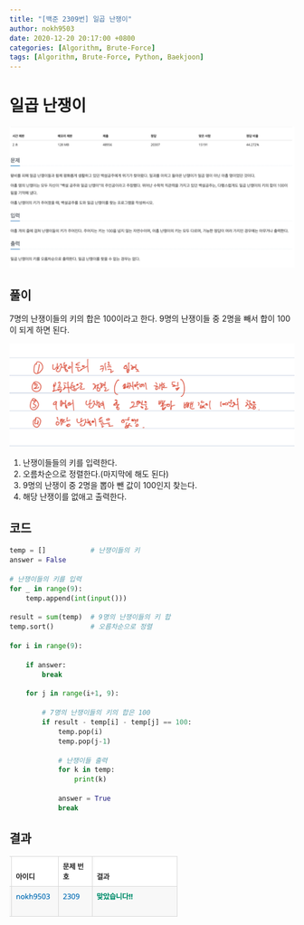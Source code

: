```yaml
---
title: "[백준 2309번] 일곱 난쟁이"
author: nokh9503
date: 2020-12-20 20:17:00 +0800
categories: [Algorithm, Brute-Force]
tags: [Algorithm, Brute-Force, Python, Baekjoon]
---
```


# 일곱 난쟁이

![backjoon_brute-force(2309)](/assets/img/algorithm/backjoon/brute-force/backjoon_brute-force(2309).png)

## 풀이

7명의 난쟁이들의 키의 합은 100이라고 한다. 9명의 난쟁이들 중 2명을 빼서 합이 100이 되게 하면 된다.

![backjoon_brute-force(2309)_sol](/assets/img/algorithm/backjoon/brute-force/backjoon_brute-force(2309)_sol.png)

1. 난쟁이들들의 키를 입력한다.
2. 오름차순으로 정렬한다.(마지막에 해도 된다)
3. 9명의 난쟁이 중 2명을 뽑아 뺀 값이 100인지 찾는다.
4. 해당 난쟁이를 없애고 출력한다.

## 코드

```python
temp = []           # 난쟁이들의 키
answer = False

# 난쟁이들의 키를 입력
for _ in range(9):
    temp.append(int(input()))

result = sum(temp)  # 9명의 난쟁이들의 키 합
temp.sort()         # 오름차순으로 정렬

for i in range(9):

    if answer:
        break
    
    for j in range(i+1, 9):

        # 7명의 난쟁이들의 키의 합은 100
        if result - temp[i] - temp[j] == 100:
            temp.pop(i)
            temp.pop(j-1)

            # 난쟁이들 출력
            for k in temp:
                print(k)
                
            answer = True
            break
```

## 결과

 ![backjoon_brute-force(2309)_res](/assets/img/algorithm/backjoon/brute-force/backjoon_brute-force(2309)_res.png)
